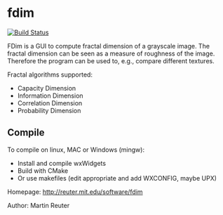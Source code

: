 fdim
====
[![Build Status](https://travis-ci.org/reuter-lab/fdim.svg?branch=master)](https://travis-ci.org/reuter-lab/fdim)

FDim is a GUI to compute fractal dimension of a grayscale image. The fractal dimension can be seen as a measure of roughness of the image. Therefore the program can be used to, e.g., compare different textures.

Fractal algorithms supported:
- Capacity Dimension
- Information Dimension
- Correlation Dimension
- Probability Dimension


## Compile

To compile on linux, MAC or Windows (mingw):
- Install and compile wxWidgets
- Build with CMake
- Or use makefiles (edit appropriate and add WXCONFIG, maybe UPX)


Homepage: http://reuter.mit.edu/software/fdim

Author: Martin Reuter

